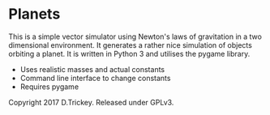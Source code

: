 # Planets
This is a simple vector simulator using Newton's laws of gravitation in a two dimensional environment. It generates a rather nice simulation of objects orbiting a planet. It is written in Python 3 and utilises the pygame library.
* Uses realistic masses and actual constants
* Command line interface to change constants
* Requires pygame

Copyright 2017 D.Trickey. Released under GPLv3.
